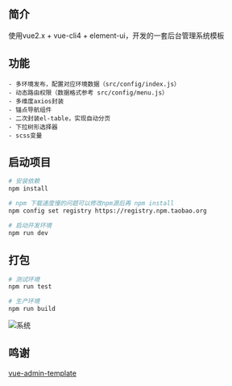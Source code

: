 ## 简介

使用vue2.x + vue-cli4 + element-ui，开发的一套后台管理系统模板

## 功能

```
- 多环境发布，配置对应环境数据（src/config/index.js）
- 动态路由权限（数据格式参考 src/config/menu.js）
- 多维度axios封装
- 锚点导航组件
- 二次封装el-table，实现自动分页
- 下拉树形选择器
- scss变量
```

## 启动项目

```bash
# 安装依赖
npm install

# npm 下载速度慢的问题可以修改npm源后再 npm install
npm config set registry https://registry.npm.taobao.org

# 启动开发环境
npm run dev
```

## 打包

```bash
# 测试环境
npm run test

# 生产环境
npm run build
```
![系统](pic.gif)


## 鸣谢
[vue-admin-template](https://github.com/PanJiaChen/vue-admin-template)